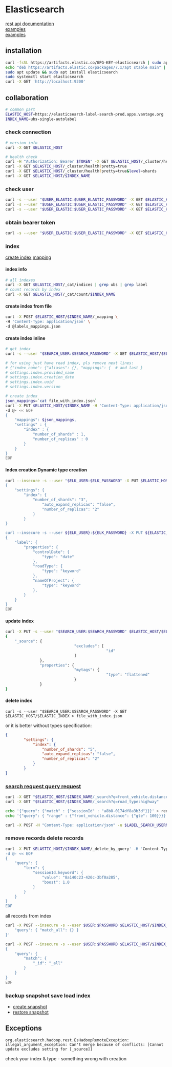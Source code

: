 # Elasticsearch  
[rest api documentation](https://www.elastic.co/guide/en/elasticsearch/reference/current/rest-apis.html)  
[examples](https://dzone.com/articles/23-useful-elasticsearch-example-queries)  
[examples](https://www.tutorialspoint.com/elasticsearch)  

## installation
```sh
curl -fsSL https://artifacts.elastic.co/GPG-KEY-elasticsearch | sudo apt-key add -
echo "deb https://artifacts.elastic.co/packages/7.x/apt stable main" | sudo tee -a /etc/apt/sources.list.d/elastic-7.x.list
sudo apt update && sudo apt install elasticsearch
sudo systemctl start elasticsearch
curl -X GET 'http://localhost:9200'
```

## collaboration
```bash
# common part
ELASTIC_HOST=https://elasticsearch-label-search-prod.apps.vantage.org
INDEX_NAME=ubs-single-autolabel
```

### check connection
```sh
# version info
curl -X GET $ELASTIC_HOST

# health check
curl -H "Authorization: Bearer $TOKEN" -X GET $ELASTIC_HOST/_cluster/health?pretty=true
curl -X GET $ELASTIC_HOST/_cluster/health?pretty=true
curl -X GET $ELASTIC_HOST/_cluster/health?pretty=true&level=shards
curl -X GET $ELASTIC_HOST/$INDEX_NAME
```
### check user
```sh
curl -s --user "$USER_ELASTIC:$USER_ELASTIC_PASSWORD" -X GET $ELASTIC_HOST/_security/user/_privileges
curl -s --user "$USER_ELASTIC:$USER_ELASTIC_PASSWORD" -X GET $ELASTIC_HOST/_security/user
curl -s --user "$USER_ELASTIC:$USER_ELASTIC_PASSWORD" -X GET $ELASTIC_HOST/_security/user/$USER_ELASTIC
```

### obtain bearer token
```sh
curl -s --user "$USER_ELASTIC:$USER_ELASTIC_PASSWORD" -X GET $ELASTIC_HOST/token
```

### index
[create index](https://www.elastic.co/guide/en/elasticsearch/reference/6.8/indices-create-index.html)
[mapping](https://www.elastic.co/guide/en/elasticsearch/reference/6.8/mapping.html)
#### index info
```bash
# all indexes
curl -X GET $ELASTIC_HOST/_cat/indices | grep ubs | grep label
# count records by index
curl -X GET $ELASTIC_HOST/_cat/count/$INDEX_NAME
```

#### create index from file
```sh
curl -X POST $ELASTIC_HOST/$INDEX_NAME/_mapping \
-H 'Content-Type: application/json' \
-d @labels_mappings.json
```

#### create index inline
```sh
# get index
curl -s --user "$SEARCH_USER:$SEARCH_PASSWORD" -X GET $ELASTIC_HOST/$ELASTIC_INDEX > file_with_index.json

# for using just have read index, pls remove next lines:
# {"index_name": {"aliases": {}, "mappings": {  # and last } 
# settings.index.provided_name
# settings.index.creation_date
# settings.index.uuid
# settings.index.version

# create index
json_mappings=`cat file_with_index.json`
curl -X PUT $ELASTIC_HOST/$INDEX_NAME -H 'Content-Type: application/json' \
-d @- << EOF
{
	"mappings": $json_mappings,
	"settings" : {
        "index" : {
            "number_of_shards" : 1,
            "number_of_replicas" : 0
        }
    }
}
EOF
```
#### Index creation Dynamic type creation
```sh
curl --insecure -s --user "$ELK_USER:$ELK_PASSWORD" -X PUT $ELASTIC_HOST/$INDEX_NAME -H 'Content-Type: application/json' --data @- << EOF
{
    "settings": {
        "index": {
            "number_of_shards": "3",
                "auto_expand_replicas": "false",
                "number_of_replicas": "2"
            }
        }
}

curl --insecure -s --user ${ELK_USER}:${ELK_PASSWORD} -X PUT ${ELASTIC_HOST}/${ELASTIC_INDEX}/_mapping/${DYNAMIC_TYPE_NAME}?include_type_name=true -H 'Content-Type: application/json' -d @- << EOF
{
    "label": {
        "properties": {
            "controlDate": {
                "type": "date"
            },
            "roadType": {
                "type": "keyword"
            },
            "nameOfProject": {
                "type": "keyword"
            },
        }
    }
}
EOF
```

#### update index
```sh
curl -X PUT -s --user "$SEARCH_USER:$SEARCH_PASSWORD" $ELASTIC_HOST/$ELASTIC_INDEX/_mapping
{
	"_source": {
                              "excludes": [
                                            "id"
                              ]
               },
               "properties": {
                              "mytags": {
                                            "type": "flattened"
                              }
               }
}
```

#### delete index
```
curl -s --user "$SEARCH_USER:$SEARCH_PASSWORD" -X GET $ELASTIC_HOST/$ELASTIC_INDEX > file_with_index.json
```
or it is better without types specification:
```json
{
        "settings": {
            "index": {
                "number_of_shards": "5",
                "auto_expand_replicas": "false",
                "number_of_replicas": "2"
            }
        }
}
```


### [search request query request](https://www.elastic.co/guide/en/elasticsearch/reference/current/docs.html)
```bash
curl -X GET "$ELASTIC_HOST/$INDEX_NAME/_search?q=front_vehicle.distance:>100&size=11&pretty=true"
curl -X GET "$ELASTIC_HOST/$INDEX_NAME/_search?q=road_type:highway"
```

```bash
echo '{"query": {"match" : {"sessionId" : "a8b8-0174df8a3b3d"}}}' > request.json
echo '{"query": { "range" : {"front_vehicle.distance": {"gte": 100}}}}' > request.json

curl -X POST -H "Content-Type: application/json" -u $LABEL_SEARCH_USERNAME:$LABEL_SEARCH_PASSWORD -d @request.json "$ELASTIC_HOST/$ELASTIC_INDEX/_search"
```

### remove records delete records
```sh
curl -X PUT $ELASTIC_HOST/$INDEX_NAME/_delete_by_query' -H 'Content-Type: application/json' \
-d @- << EOF
{
    "query": {
        "term": {
            "sessionId.keyword": {
                "value": "8a140c23-420c-3bf0a285",
                "boost": 1.0
            }
        }
    }
}
EOF
```
all records from index
```sh
curl -X POST --insecure -s --user $USER:$PASSWORD $ELASTIC_HOST/$INDEX_NAME/_delete_by_query  -H 'Content-Type: application/json' -d '{
    "query": { "match_all": {} }
}'

curl -X POST --insecure -s --user $USER:$PASSWORD $ELASTIC_HOST/$INDEX_NAME/_delete_by_query -H 'Content-Type: application/json' -d @- << EOF
{
    "query": {
        "match": {
            "_id": "_all"
        }
    }
}
EOF
```

### backup snapshot save load index
* [create snapshot](https://www.elastic.co/guide/en/elasticsearch/reference/current/snapshots-take-snapshot.html)
* [restore snapshot](https://www.elastic.co/guide/en/elasticsearch/reference/current/snapshots-restore-snapshot.html)

## Exceptions
```
org.elasticsearch.hadoop.rest.EsHadoopRemoteException: illegal_argument_exception: Can't merge because of conflicts: [Cannot update excludes setting for [_source]]
```
check your index & type - something wrong with creation
